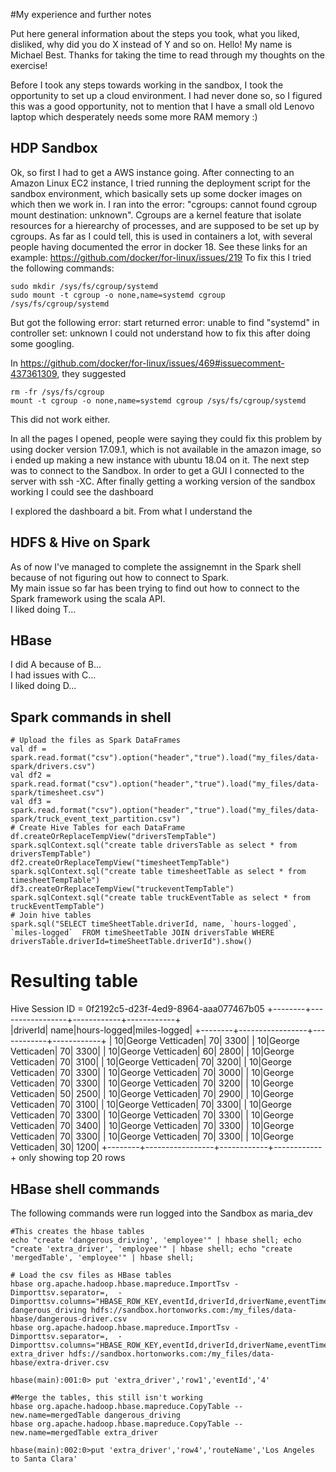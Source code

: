 #My experience and further notes

Put here general information about the steps you took, what you liked, disliked, why did you do X instead of Y and so on.
Hello! My name is Michael Best. Thanks for taking the time to read through my thoughts on the exercise! 

Before I took any steps towards working in the sandbox, I took the opportunity to set up a cloud environment. I had never done so, so I figured this was a good opportunity, not to mention that I have a small old Lenovo laptop which desperately needs some more RAM memory :)

## HDP Sandbox

Ok, so first I had to get a AWS instance going. After connecting to an Amazon Linux EC2 instance, I tried running the deployment script for the sandbox environment, which basically sets up some docker images on which then we work in. I ran into the error: "cgroups: cannot found cgroup mount destination: unknown". Cgroups are a kernel feature that isolate resources for a hierearchy of processes, and are supposed to be set up by cgroups. As far as I could tell, this is used in containers a lot, with several people having documented the error in docker 18. See these links for an example: https://github.com/docker/for-linux/issues/219
To fix this I tried the following commands:

```
sudo mkdir /sys/fs/cgroup/systemd
sudo mount -t cgroup -o none,name=systemd cgroup /sys/fs/cgroup/systemd
```

But got the following error: start returned error: unable to find \"systemd\" in controller set: unknown
I could not understand how to fix this after doing some googling.

In https://github.com/docker/for-linux/issues/469#issuecomment-437361309, they suggested 
```
rm -fr /sys/fs/cgroup
mount -t cgroup -o none,name=systemd cgroup /sys/fs/cgroup/systemd
```
This did not work either. 

In all the pages I opened, people were saying they could fix this problem by using docker version 17.09.1, which is not available in the amazon image, so i ended up making a new instance with ubuntu 18.04 on it. The next step was to connect to the Sandbox. In order to get a GUI I connected to the server with ssh -XC. After finally getting a working version of the sandbox working I could see the dashboard

I explored the dashboard a bit. From what I understand the 

## HDFS & Hive on Spark

As of now I've managed to complete the assignemnt in the Spark shell because of not figuring out how to connect to Spark.
<br> My main issue so far has been trying to find out how to connect to the Spark framework using the scala API. 
<br>I liked doing T...

## HBase

I did A because of B...
<br>I had issues with C...
<br>I liked doing D...


## Spark commands in shell

```
# Upload the files as Spark DataFrames
val df = spark.read.format("csv").option("header","true").load("my_files/data-spark/drivers.csv")
val df2 = spark.read.format("csv").option("header","true").load("my_files/data-spark/timesheet.csv")
val df3 = spark.read.format("csv").option("header","true").load("my_files/data-spark/truck_event_text_partition.csv")
# Create Hive Tables for each DataFrame
df.createOrReplaceTempView("driversTempTable")
spark.sqlContext.sql("create table driversTable as select * from driversTempTable")
df2.createOrReplaceTempView("timesheetTempTable")
spark.sqlContext.sql("create table timesheetTable as select * from timesheetTempTable")
df3.createOrReplaceTempView("truckeventTempTable")
spark.sqlContext.sql("create table truckEventTable as select * from truckEventTempTable")
# Join hive tables
spark.sql("SELECT timeSheetTable.driverId, name, `hours-logged`, `miles-logged`  FROM timeSheetTable JOIN driversTable WHERE driversTable.driverId=timeSheetTable.driverId").show()
```
# Resulting table


Hive Session ID = 0f2192c5-d23f-4ed9-8964-aaa077467b05
+--------+-----------------+------------+------------+                          
|driverId|             name|hours-logged|miles-logged|
+--------+-----------------+------------+------------+
|      10|George Vetticaden|          70|        3300|
|      10|George Vetticaden|          70|        3300|
|      10|George Vetticaden|          60|        2800|
|      10|George Vetticaden|          70|        3100|
|      10|George Vetticaden|          70|        3200|
|      10|George Vetticaden|          70|        3300|
|      10|George Vetticaden|          70|        3000|
|      10|George Vetticaden|          70|        3300|
|      10|George Vetticaden|          70|        3200|
|      10|George Vetticaden|          50|        2500|
|      10|George Vetticaden|          70|        2900|
|      10|George Vetticaden|          70|        3100|
|      10|George Vetticaden|          70|        3300|
|      10|George Vetticaden|          70|        3300|
|      10|George Vetticaden|          70|        3300|
|      10|George Vetticaden|          70|        3400|
|      10|George Vetticaden|          70|        3300|
|      10|George Vetticaden|          70|        3300|
|      10|George Vetticaden|          70|        3300|
|      10|George Vetticaden|          30|        1200|
+--------+-----------------+------------+------------+
only showing top 20 rows



## HBase shell commands
The following commands were run logged into the Sandbox as maria_dev
```
#This creates the hbase tables
echo "create 'dangerous_driving', 'employee'" | hbase shell; echo "create 'extra_driver', 'employee'" | hbase shell; echo "create 'mergedTable', 'employee'" | hbase shell;

# Load the csv files as HBase tables
hbase org.apache.hadoop.hbase.mapreduce.ImportTsv -Dimporttsv.separator=,  -Dimporttsv.columns="HBASE_ROW_KEY,eventId,driverId,driverName,eventTime,eventType,latitudeColumn,longitudeColumn,routeId,routeName,truckId" dangerous_driving hdfs://sandbox.hortonworks.com:/my_files/data-hbase/dangerous-driver.csv
hbase org.apache.hadoop.hbase.mapreduce.ImportTsv -Dimporttsv.separator=,  -Dimporttsv.columns="HBASE_ROW_KEY,eventId,driverId,driverName,eventTime,eventType,latitudeColumn,longitudeColumn,routeId,routeName,truckId" extra_driver hdfs://sandbox.hortonworks.com:/my_files/data-hbase/extra-driver.csv

hbase(main):001:0> put 'extra_driver','row1','eventId','4'
```
```
#Merge the tables, this still isn't working
hbase org.apache.hadoop.hbase.mapreduce.CopyTable --new.name=mergedTable dangerous_driving
hbase org.apache.hadoop.hbase.mapreduce.CopyTable --new.name=mergedTable extra_driver

hbase(main):002:0>put 'extra_driver','row4','routeName','Los Angeles to Santa Clara'
```
